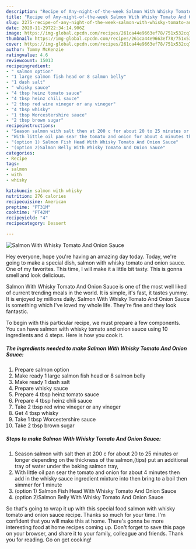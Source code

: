 ```yaml
---
description: "Recipe of Any-night-of-the-week Salmon With Whisky Tomato And Onion Sauce"
title: "Recipe of Any-night-of-the-week Salmon With Whisky Tomato And Onion Sauce"
slug: 2275-recipe-of-any-night-of-the-week-salmon-with-whisky-tomato-and-onion-sauce
date: 2020-11-29T22:34:14.906Z
image: https://img-global.cpcdn.com/recipes/261ca44e9663ef78/751x532cq70/salmon-with-whisky-tomato-and-onion-sauce-recipe-main-photo.jpg
thumbnail: https://img-global.cpcdn.com/recipes/261ca44e9663ef78/751x532cq70/salmon-with-whisky-tomato-and-onion-sauce-recipe-main-photo.jpg
cover: https://img-global.cpcdn.com/recipes/261ca44e9663ef78/751x532cq70/salmon-with-whisky-tomato-and-onion-sauce-recipe-main-photo.jpg
author: Tommy McKenzie
ratingvalue: 4.6
reviewcount: 15013
recipeingredient:
- " salmon option"
- "1 large salmon fish head or 8 salmon belly"
- "1 dash salt"
- " whisky sauce"
- "4 tbsp heinz tomato sauce"
- "4 tbsp heinz chili sauce"
- "2 tbsp red wine vineger or any vineger"
- "4 tbsp whisky"
- "1 tbsp Worcestershire sauce"
- "2 tbsp brown sugar"
recipeinstructions:
- "Season salmon with salt then at 200 c for about 20 to 25 minutes or longer depending on the thickness of the salmon,(tips) put an additional tray of water under the baking salmon tray,"
- "With little oil pan sear the tomato and onion for about 4 minutes then add in the whisky sauce ingredient mixture into then bring to a boil then simmer for 1 minute"
- "(option 1) Salmon Fish Head With Whisky Tomato And Onion Sauce"
- "(option 2)Salmon Belly With Whisky Tomato And Onion Sauce"
categories:
- Recipe
tags:
- salmon
- with
- whisky

katakunci: salmon with whisky 
nutrition: 276 calories
recipecuisine: American
preptime: "PT31M"
cooktime: "PT42M"
recipeyield: "4"
recipecategory: Dessert

---
```



![Salmon With Whisky Tomato And Onion Sauce](https://img-global.cpcdn.com/recipes/261ca44e9663ef78/751x532cq70/salmon-with-whisky-tomato-and-onion-sauce-recipe-main-photo.jpg)

Hey everyone, hope you're having an amazing day today. Today, we're going to make a special dish, salmon with whisky tomato and onion sauce. One of my favorites. This time, I will make it a little bit tasty. This is gonna smell and look delicious.

Salmon With Whisky Tomato And Onion Sauce is one of the most well liked of current trending meals in the world. It is simple, it's fast, it tastes yummy. It is enjoyed by millions daily. Salmon With Whisky Tomato And Onion Sauce is something which I've loved my whole life. They're fine and they look fantastic.




To begin with this particular recipe, we must prepare a few components. You can have salmon with whisky tomato and onion sauce using 10 ingredients and 4 steps. Here is how you cook it.

<!--inarticleads1-->

##### The ingredients needed to make Salmon With Whisky Tomato And Onion Sauce:

1. Prepare  salmon option
1. Make ready 1 large salmon fish head or 8 salmon belly
1. Make ready 1 dash salt
1. Prepare  whisky sauce
1. Prepare 4 tbsp heinz tomato sauce
1. Prepare 4 tbsp heinz chili sauce
1. Take 2 tbsp red wine vineger or any vineger
1. Get 4 tbsp whisky
1. Take 1 tbsp Worcestershire sauce
1. Take 2 tbsp brown sugar




<!--inarticleads2-->

##### Steps to make Salmon With Whisky Tomato And Onion Sauce:

1. Season salmon with salt then at 200 c for about 20 to 25 minutes or longer depending on the thickness of the salmon,(tips) put an additional tray of water under the baking salmon tray,
1. With little oil pan sear the tomato and onion for about 4 minutes then add in the whisky sauce ingredient mixture into then bring to a boil then simmer for 1 minute
1. (option 1) Salmon Fish Head With Whisky Tomato And Onion Sauce
1. (option 2)Salmon Belly With Whisky Tomato And Onion Sauce




So that's going to wrap it up with this special food salmon with whisky tomato and onion sauce recipe. Thanks so much for your time. I'm confident that you will make this at home. There's gonna be more interesting food at home recipes coming up. Don't forget to save this page on your browser, and share it to your family, colleague and friends. Thank you for reading. Go on get cooking!
